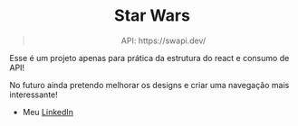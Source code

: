 <h1 align="center">Star Wars</h1>

<blockquote align="center">API: https://swapi.dev/</blockquote>

<p>Esse é um projeto apenas para prática da estrutura do react e consumo de API!</p>
<p>No futuro ainda pretendo melhorar os designs e criar uma navegação mais interessante!</p>

- <p>Meu <a target="_blank" href="https://www.linkedin.com/in/rógeraguiar/">LinkedIn</a></p>
